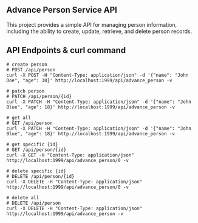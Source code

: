 ## Advance Person Service API

This project provides a simple API for managing person information, including the ability to create, update, retrieve, and delete person records.

## API Endpoints & curl command
```console
# create person
# POST /api/person
curl -X POST -H "Content-Type: application/json" -d '{"name": "John Doe", "age": 30}' http://localhost:1999/api/advance_person -v

# patch person
# PATCH /api/person/{id}
curl -X PATCH -H "Content-Type: application/json" -d '{"name": "John Blue", "age": 18}' http://localhost:1999/api/advance_person -v

# get all
# GET /api/person
curl -X PATCH -H "Content-Type: application/json" -d '{"name": "John Blue", "age": 18}' http://localhost:1999/api/advance_person -v

# get specific {id}
# GET /api/person/{id}
curl -X GET -H "Content-Type: application/json" http://localhost:1999/api/advance_person/0 -v

# delete specific {id}
# DELETE /api/person/{id}
curl -X DELETE -H "Content-Type: application/json" http://localhost:1999/api/advance_person/0 -v

# delete all
# DELETE /api/person
curl -X DELETE -H "Content-Type: application/json" http://localhost:1999/api/advance_person -v
```
